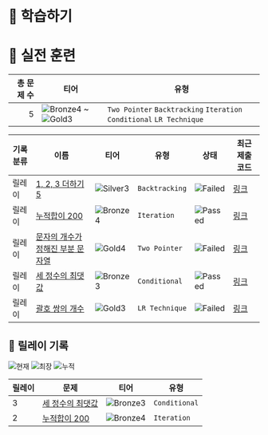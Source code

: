 # 📖 학습하기

# 🥇 실전 훈련
|총 문제 수|티어|유형|
|---:|---|---|
|5|![Bronze4][b4] ~ ![Gold3][g3]|`Two Pointer` `Backtracking` `Iteration` `Conditional` `LR Technique`|

|기록분류|이름|티어|유형|상태|최근 제출 코드|
|---|---|---|---|---|---|
|릴레이|[1, 2, 3 더하기 5](https://www.codetree.ai/training-field/search/problems/1,-2,-3-plus-5)|![Silver3][s3]|`Backtracking`|![Failed][failed]|[링크](https://github.com/seongun1/codetree-TILs/blob/main/240329/1%2C%202%2C%203%20%EB%8D%94%ED%95%98%EA%B8%B0%205/1,-2,-3-plus-5.py)|
|릴레이|[누적합이 200](https://www.codetree.ai/training-field/search/problems/cumulative-sum-200)|![Bronze4][b4]|`Iteration`|![Passed][passed]|[링크](https://github.com/seongun1/codetree-TILs/blob/main/240329/%EB%88%84%EC%A0%81%ED%95%A9%EC%9D%B4%20200/cumulative-sum-200.py)|
|릴레이|[문자의 개수가 정해진 부분 문자열](https://www.codetree.ai/training-field/search/problems/substring-with-a-fixed-number-of-characters)|![Gold4][g4]|`Two Pointer`|![Failed][failed]|[링크](https://github.com/seongun1/codetree-TILs/blob/main/240329/%EB%AC%B8%EC%9E%90%EC%9D%98%20%EA%B0%9C%EC%88%98%EA%B0%80%20%EC%A0%95%ED%95%B4%EC%A7%84%20%EB%B6%80%EB%B6%84%20%EB%AC%B8%EC%9E%90%EC%97%B4/substring-with-a-fixed-number-of-characters.py)|
|릴레이|[세 정수의 최댓값](https://www.codetree.ai/training-field/search/problems/maximum-of-three-numbers)|![Bronze3][b3]|`Conditional`|![Passed][passed]|[링크](https://github.com/seongun1/codetree-TILs/blob/main/240329/%EC%84%B8%20%EC%A0%95%EC%88%98%EC%9D%98%20%EC%B5%9C%EB%8C%93%EA%B0%92/maximum-of-three-numbers.py)|
|릴레이|[괄호 쌍의 개수](https://www.codetree.ai/training-field/search/problems/number-of-parenthesis-pairs)|![Gold3][g3]|`LR Technique`|![Failed][failed]|[링크](https://github.com/seongun1/codetree-TILs/blob/main/240329/%EA%B4%84%ED%98%B8%20%EC%8C%8D%EC%9D%98%20%EA%B0%9C%EC%88%98/number-of-parenthesis-pairs.py)|


## 🏃 릴레이 기록
![현재](https://img.shields.io/badge/현재_릴레이-3-%235cb85c.svg?for-the-badge)
![최장](https://img.shields.io/badge/최장_릴레이-3-%23E34F26.svg?for-the-badge)
![누적](https://img.shields.io/badge/누적_릴레이-3-%2300599C.svg?for-the-badge)

|릴레이|문제|티어|유형|
|---|---|---|---|
|3|[세 정수의 최댓값](https://www.codetree.ai/training-field/search/problems/maximum-of-three-numbers)|![Bronze3][b3]|`Conditional`|
|2|[누적합이 200](https://www.codetree.ai/training-field/search/problems/cumulative-sum-200)|![Bronze4][b4]|`Iteration`|










[b5]: https://img.shields.io/badge/Bronze_5-%235D3E31.svg
[b4]: https://img.shields.io/badge/Bronze_4-%235D3E31.svg
[b3]: https://img.shields.io/badge/Bronze_3-%235D3E31.svg
[b2]: https://img.shields.io/badge/Bronze_2-%235D3E31.svg
[b1]: https://img.shields.io/badge/Bronze_1-%235D3E31.svg
[s5]: https://img.shields.io/badge/Silver_5-%23394960.svg
[s4]: https://img.shields.io/badge/Silver_4-%23394960.svg
[s3]: https://img.shields.io/badge/Silver_3-%23394960.svg
[s2]: https://img.shields.io/badge/Silver_2-%23394960.svg
[s1]: https://img.shields.io/badge/Silver_1-%23394960.svg
[g5]: https://img.shields.io/badge/Gold_5-%23FFC433.svg
[g4]: https://img.shields.io/badge/Gold_4-%23FFC433.svg
[g3]: https://img.shields.io/badge/Gold_3-%23FFC433.svg
[g2]: https://img.shields.io/badge/Gold_2-%23FFC433.svg
[g1]: https://img.shields.io/badge/Gold_1-%23FFC433.svg
[p5]: https://img.shields.io/badge/Platinum_5-%2376DDD8.svg
[p4]: https://img.shields.io/badge/Platinum_4-%2376DDD8.svg
[p3]: https://img.shields.io/badge/Platinum_3-%2376DDD8.svg
[p2]: https://img.shields.io/badge/Platinum_2-%2376DDD8.svg
[p1]: https://img.shields.io/badge/Platinum_1-%2376DDD8.svg
[passed]: https://img.shields.io/badge/Passed-%23009D27.svg
[failed]: https://img.shields.io/badge/Failed-%23D24D57.svg
[easy]: https://img.shields.io/badge/쉬움-%235cb85c.svg?for-the-badge
[medium]: https://img.shields.io/badge/보통-%23FFC433.svg?for-the-badge
[hard]: https://img.shields.io/badge/어려움-%23D24D57.svg?for-the-badge
